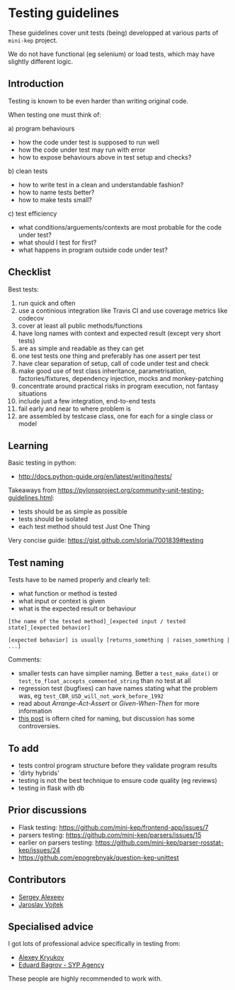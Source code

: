 Testing guidelines
==================

These guidelines cover unit tests (being) developped at various parts of ```mini-kep``` project.

We do not have functional (eg selenium) or load tests, which may have slightly different logic. 

Introduction
------------

Testing is known to be even harder than writing original code. 

When testing one must think of:

a) program behaviours
- how the code under test is supposed to run well 
- how the code under test may run with error
- how to expose behaviours above in test setup and checks?


b) clean tests
- how to write test in a clean and understandable fashion? 
- how to name tests better?
- how to make tests small?

c) test efficiency
- what conditions/arguements/contexts are most probable for the code under test?
- what should I test for first?
- what happens in program outside code under test?


Checklist
----------

Best tests:
1. run quick and often
2. use a continious integration like Travis CI and use coverage metrics like codecov 
3. cover at least all public methods/functions
4. have long names with context and expected result (except very short tests)
5. are as simple and readable as they can get
6. one test tests one thing and preferably has one assert per test
7. have clear separation of setup, call of code under test and check 
8. make good use of test class inheritance, parametrisation, factories/fixtures, dependency injection, mocks and monkey-patching
9. concentrate around practical risks in program execution, not fantasy situations  
10. include just a few integration, end-to-end tests
11. fail early and near to where problem is
12. are assembled by testcase class, one for each for a single class or model

Learning
--------
Basic testing in python:
- <http://docs.python-guide.org/en/latest/writing/tests/>

Takeaways from <https://pylonsproject.org/community-unit-testing-guidelines.html>:
- tests should be as simple as possible
- tests should be isolated
- each test method should test Just One Thing

Very concise guide: <https://gist.github.com/sloria/7001839#testing>

Test naming
-----------

Tests have to be named properly and clearly tell:
- what function or method is tested
- what input or context is given
- what is the expected result or behaviour


```
[the name of the tested method]_[expected input / tested state]_[expected behavior]

[expected behavior] is usually [returns_something | raises_something | ...]
```
   

Comments:
  - smaller tests can have simplier naming. Better a ```test_make_date()``` or
    ```test_to_float_accepts_commented_string``` than no test at all  
  - regression test (bugfixes) can have names stating what the problem was, eg ```test_CBR_USD_will_not_work_before_1992```
  - read about *Arrange-Act-Assert* or *Given-When-Then* for more information
  - [this post](https://stackoverflow.com/questions/155436/unit-test-naming-best-practices) is oftern cited for naming, 
    but discussion has some controversies. 

To add 
--------
- tests control program structure before they validate program results
- 'dirty hybrids'
- testing is not the best technique to ensure code quality (eg reviews)
- testing in flask with db

Prior discussions
-----------------
- Flask testing: <https://github.com/mini-kep/frontend-app/issues/7>
- parsers testing: <https://github.com/mini-kep/parsers/issues/15>
- earlier on parsers testing: <https://github.com/mini-kep/parser-rosstat-kep/issues/24>
- <https://github.com/epogrebnyak/question-kep-unittest>


Contributors 
------------
- [Sergey Alexeev](https://www.upwork.com/freelancers/~013cff3deed9987cf5)
- [Jaroslav Vojtek](https://www.upwork.com/freelancers/~01eeba06021f7e72ef?viewMode=1)


Specialised advice 
------------------
I got lots of  professional advice specifically in testing from:
- [Alexey Kryukov](https://www.upwork.com/fl/alexey) 
- [Eduard Bagrov - SYP Agency](https://www.upwork.com/freelancers/~01ce161462df65feaa) 

These people are highly recommended to work with. 
